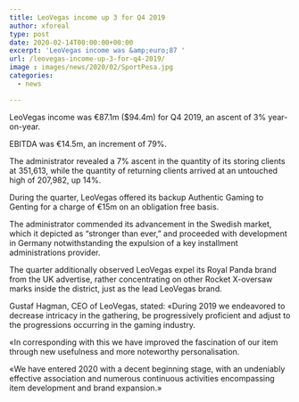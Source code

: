 ```yaml
---
title: LeoVegas income up 3 for Q4 2019
author: xforeal 
type: post
date: 2020-02-14T00:00:00+00:00
excerpt: 'LeoVegas income was &amp;euro;87 '
url: /leovegas-income-up-3-for-q4-2019/
image : images/news/2020/02/SportPesa.jpg
categories:
  - news

---
```

LeoVegas income was &euro;87.1m ($94.4m) for Q4 2019, an ascent of 3&percnt; year-on-year.

EBITDA was &euro;14.5m, an increment of 79&percnt;.

The administrator revealed a 7&percnt; ascent in the quantity of its storing clients at 351,613, while the quantity of returning clients arrived at an untouched high of 207,982, up 14&percnt;.

During the quarter, LeoVegas offered its backup Authentic Gaming to Genting for a charge of &euro;15m on an obligation free basis.

The administrator commended its advancement in the Swedish market, which it depicted as &ldquo;stronger than ever,&rdquo; and proceeded with development in Germany notwithstanding the expulsion of a key installment administrations provider.

The quarter additionally observed LeoVegas expel its Royal Panda brand from the UK advertise, rather concentrating on other Rocket X-oversaw marks inside the district, just as the lead LeoVegas brand.

Gustaf Hagman, CEO of LeoVegas, stated: &#171;During 2019 we endeavored to decrease intricacy in the gathering, be progressively proficient and adjust to the progressions occurring in the gaming industry.

&#171;In corresponding with this we have improved the fascination of our item through new usefulness and more noteworthy personalisation.

&#171;We have entered 2020 with a decent beginning stage, with an undeniably effective association and numerous continuous activities encompassing item development and brand expansion.&#187;